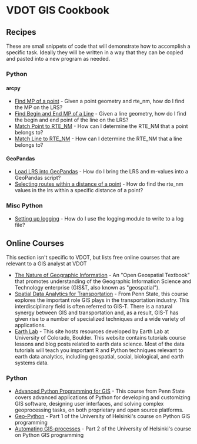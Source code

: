 # VDOT GIS Cookbook

## Recipes
These are small snippets of code that will demonstrate how to accomplish a specific task.  Ideally they will be written in a way that they can be copied and pasted into a new program as needed.

### Python
#### arcpy
- [Find MP of a point](https://github.com/dfour001/vdot-lrs-cookbook/blob/main/Python/arcpy/find_point_mp.py) - Given a point geometry and rte_nm, how do I find the MP on the LRS?
- [Find Begin and End MP of a Line](https://github.com/dfour001/vdot-lrs-cookbook/blob/main/Python/arcpy/find_line_mp.py) - Given a line geometry, how do I find the begin and end point of the line on the LRS?
- [Match Point to RTE_NM](https://github.com/dfour001/vdot-lrs-cookbook/blob/main/Python/arcpy/match_point_to_rte_nm.py) - How can I determine the RTE_NM that a point belongs to?
- [Match Line to RTE_NM](https://github.com/dfour001/vdot-lrs-cookbook/blob/main/Python/arcpy/match_line_to_rte_nm.py) - How can I determine the RTE_NM that a line belongs to?


#### GeoPandas
- [Load LRS into GeoPandas](https://github.com/dfour001/vdot-lrs-cookbook/blob/main/Python/GeoPandas/lrs_in_geopandas.py) - How do I bring the LRS and m-values into a GeoPandas script?
- [Selecting routes within a distance of a point](https://github.com/dfour001/vdot-lrs-cookbook/blob/main/Python/GeoPandas/select_nearby_routes.py) - How do find the rte_nm values in the lrs within a specific distance of a point?


### Misc Python
- [Setting up logging](https://github.com/dfour001/vdot-lrs-cookbook/blob/main/Python/misc/logging_setup.py) - How do I use the logging module to write to a log file?

## Online Courses
This section isn't specific to VDOT, but lists free online courses that are relevant to a GIS analyst at VDOT

- [The Nature of Geographic Information](https://www.e-education.psu.edu/natureofgeoinfo/) - An "Open Geospatial Textbook" that promotes understanding of the Geographic Information Science and Technology enterprise (GIS&T, also known as "geospatial").
- [Spatial Data Analytics for Transportation](https://www.e-education.psu.edu/geog855/node/508) - From Penn State, this course explores the important role GIS plays in the transportation industry. This interdisciplinary field is often referred to GIS-T. There is a natural synergy between GIS and transportation and, as a result, GIS-T has given rise to a number of specialized techniques and a wide variety of applications.
- [Earth Lab](https://www.earthdatascience.org/courses/) - This site hosts resources developed by Earth Lab at University of Colorado, Boulder. This website contains tutorials course lessons and blog posts related to earth data science. Most of the data tutorials will teach you important R and Python techniques relevant to earth data analytics, including geospatial, social, biological, and earth systems data.
### Python
- [Advanced Python Programming for GIS](https://www.e-education.psu.edu/geog489/home.html) - This course from Penn State covers advanced applications of Python for developing and customizing GIS software, designing user interfaces, and solving complex geoprocessing tasks, on both proprietary and open source platforms. 
- [Geo-Python](https://geo-python-site.readthedocs.io/en/latest/) - Part 1 of the University of Helsinki's course on Python GIS programming
- [Automating GIS-processes](https://autogis-site.readthedocs.io/en/latest/) - Part 2 of the University of Helsinki's course on Python GIS programming
